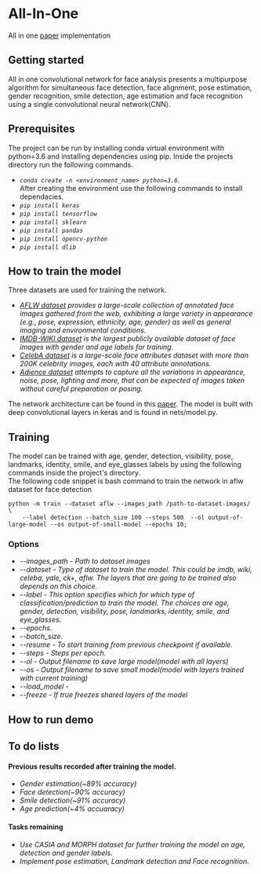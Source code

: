 # All-In-One
All in one [paper](https://arxiv.org/abs/1611.00851) implementation
## Getting started
All in one convolutional network for face analysis presents a multipurpose algorithm for simultaneous face detection, face alignment, pose estimation, gender recognition, smile detection, age estimation and face recognition using a single convolutional neural network(CNN).
## Prerequisites
The project can be run by installing conda virtual environment with python=3.6 and installing dependencies using pip. Inside the projects directory run the following commands.
* *`conda create -n <environment_name> python=3.6`.* <br/>After creating the environment use the following commands to install dependacies.
* *`pip install keras`*
* *`pip install tensorflow`*
* *`pip install sklearn`*
* *`pip install pandas`*
* *`pip install opencv-python`*
* *`pip install dlib`*
## How to train the model
Three datasets are used for training the network.
  * *[AFLW dataset](https://www.tugraz.at/institute/icg/research/team-bischof/lrs/downloads/aflw/) provides a large-scale collection of annotated face images gathered from the web, exhibiting a large variety in appearance (e.g., pose, expression, ethnicity, age, gender) as well as general imaging and environmental conditions.*
  * *[IMDB-WIKI dataset](https://data.vision.ee.ethz.ch/cvl/rrothe/imdb-wiki/) is the largest publicly available dataset of face images with gender and age labels for training.*
  * *[CelebA dataset](http://mmlab.ie.cuhk.edu.hk/projects/CelebA.html) is a large-scale face attributes dataset with more than 200K celebrity images, each with 40 attribute annotations.*
  * *[Adience dataset](https://talhassner.github.io/home/projects/Adience/Adience-data.html) attempts to capture all the variations in appearance, noise, pose, lighting and more, that can be expected of images taken without careful preparation or posing.*

The network architecture can be found in this [paper](https://arxiv.org/abs/1611.00851). The model is built with deep convolutional layers in keras and is found in nets/model.py.

## Training
  The model can be trained with age, gender, detection, visibility, pose, landmarks, identity, smile, and eye_glasses labels by using the following commands inside the project's directory. \
The following code snippet is bash command to train the network in aflw dataset for face detection
```
python -m train --dataset aflw --images_path /path-to-dataset-images/ \
    --label detection --batch_size 100 --steps 500  --ol output-of-large-model --os output-of-small-model --epochs 10;
```
### Options
* *--images_path - Path to dataset images*
* *--dataset - Type of dataset to train the model. This could be imdb, wiki, celeba, yale, ck+, aflw. The layers that are going to be trained also depends on this choice.*
* *--label - This option specifies which for which type of classification/prediction to train the model. The choices are age, gender, detection, visibility, pose, landmarks, identity, smile, and eye_glasses.*
* *--epochs.*
* *--batch_size.*
* *--resume - To start training from previous checkpoint if available.*
* *--steps - Steps per epoch.*
* *--ol - Output filename to save large model(model with all layers)*
* *--os - Output filename to save small model(model with layers trained with current training)*
* *--load_model -*
* *--freeze - If true freezes shared layers of the model*
## How to run demo
## To do lists
#### Previous results recorded after training the model.
* *Gender estimation(~89% accuracy)*
* *Face detection(~90% accuracy)*
* *Smile detection(~91% accuracy)*
* *Age prediction(~4% accuaracy)*
#### Tasks remaining
* *Use CASIA and MORPH dataset for further training the model on age, detection and gender labels.*
* *Implement pose estimation, Landmark detection and Face recognition.*
